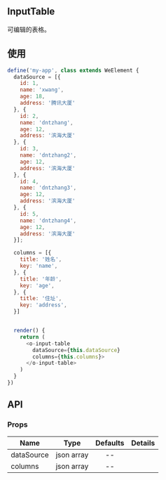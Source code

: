 ## InputTable  

可编辑的表格。

## 使用

```js
define('my-app', class extends WeElement {
  dataSource = [{
    id: 1,
    name: 'xwang',
    age: 18,
    address: '腾讯大厦'
  }, {
    id: 2,
    name: 'dntzhang',
    age: 12,
    address: '滨海大厦'
  }, {
    id: 3,
    name: 'dntzhang2',
    age: 12,
    address: '滨海大厦'
  }, {
    id: 4,
    name: 'dntzhang3',
    age: 12,
    address: '滨海大厦'
  }, {
    id: 5,
    name: 'dntzhang4',
    age: 12,
    address: '滨海大厦'
  }];

  columns = [{
    title: '姓名',
    key: 'name',
  }, {
    title: '年龄',
    key: 'age',
  }, {
    title: '住址',
    key: 'address',
  }]


  render() {
    return (
      <o-input-table
        dataSource={this.dataSource}
        columns={this.columns}>
      </o-input-table>
    )
  }
})
```

## API

### Props

|  **Name**  | **Type**        | **Defaults**  | **Details**  |
| ------------- |:-------------:|:-----:|:-------------:|
| dataSource  | json array |   --    |           |
| columns  | json array |   --    |           |